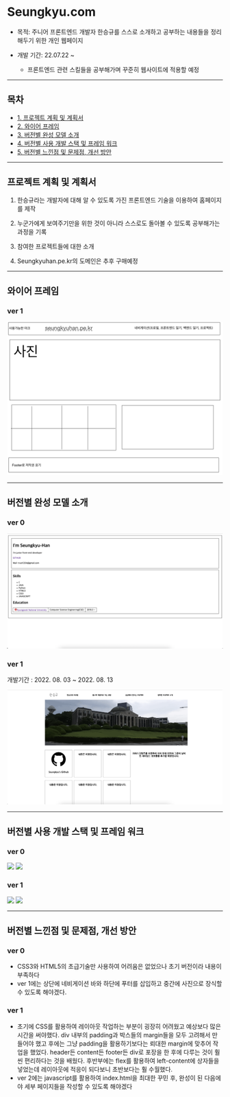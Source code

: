 # Seungkyu.com

* 목적: 주니어 프론트엔드 개발자 한승규를 스스로 소개하고 공부하는 내용들을 정리해두기 위한 개인 웹페이지

* 개발 기간: 22.07.22 ~ 
  - 프론트엔드 관련 스킬들을 공부해가며 꾸준히 웹사이트에 적용할 예정

<hr>

## 목차

* [1. 프로젝트 계획 및 계획서](#프로젝트-계획-및-계획서)
* [2. 와이어 프레임](#와이어-프레임)
* [3. 버전별 완성 모델 소개](#버전별-완성-모델-소개)
* [4. 버전별 사용 개발 스택 및 프레임 워크](#버전별-사용-개발-스택-및-프레임-워크)
* [5. 버전별 느낀점 및 문제점, 개선 방안](#버전별-느낀점-및-문제점-개선-방안)

<hr>

## 프로젝트 계획 및 계획서

1. 한승규라는 개발자에 대해 알 수 있도록 가진 프론트엔드 기술을 이용하여 홈페이지를 제작
2. 누군가에게 보여주기만을 위한 것이 아니라 스스로도 돌아볼 수 있도록 공부해가는 과정을 기록
3. 참여한 프로젝트들에 대한 소개

4. Seungkyuhan.pe.kr의 도메인은 추후 구매예정

<hr>

## 와이어 프레임

### ver 1

<img src = "https://github.com/Seungkyu-Han/Seungkyu.com/blob/main/ver%201/ver%201_model.JPG">

<hr>

## 버전별 완성 모델 소개

### ver 0

<img src = "https://github.com/Seungkyu-Han/Seungkyu.com/blob/main/ver%200/ver%200.png">

### ver 1

개발기간 : 2022. 08. 03 ~ 2022. 08. 13

<img src = "https://github.com/Seungkyu-Han/Seungkyu.com/blob/main/ver%201/ver%201.png">

<hr>

## 버전별 사용 개발 스택 및 프레임 워크

### ver 0

<img src="https://img.shields.io/badge/HTML5-E34F26?style=for-the-badge&logo=HTML5&logoColor=black"> <img src="https://img.shields.io/badge/CSS3-1572B6?style=for-the-badge&logo=CSS3&logoColor=white"><br>

### ver 1

<img src="https://img.shields.io/badge/HTML5-E34F26?style=for-the-badge&logo=HTML5&logoColor=black"> <img src="https://img.shields.io/badge/CSS3-1572B6?style=for-the-badge&logo=CSS3&logoColor=white"><br>

<hr>


## 버전별 느낀점 및 문제점, 개선 방안

### ver 0

* CSS3와 HTML5의 초급기술만 사용하여 어려움은 없었으나 초기 버전이라 내용이 부족하다
* ver 1에는 상단에 네비게이션 바와 하단에 푸터를 삽입하고 중간에 사진으로 장식할 수 있도록 해야겠다.

### ver 1

* 초기에 CSS를 활용하여 레이아웃 작업하는 부분이 굉장히 어려웠고 예상보다 많은 시간을 써야했다. div 내부의 padding과 박스들의 margin들을 모두 고려해서 만들어야 했고 후에는 그냥 padding을 활용하기보다는 뢰대한 margin에 맞추어 작업을 했었다. header든 content든 footer든 div로 포장을 한 후에 다루는 것이 훨씬 편리하다는 것을 배웠다. 후반부에는 flex를 활용하여 left-content에 상자들을 넣었는데 레이아웃에 적응이 되다보니 초반보다는 훨 수월했다.
* ver 2에는 javascript를 활용하여 index.html을 최대한 꾸민 후, 완성이 된 다음에야 세부 페이지들을 작성할 수 있도록 해야겠다
